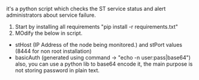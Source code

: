 it's a python script which checks the ST service status and alert administrators about service failure.

1. Start by installing all requirements "pip install -r requirements.txt"
2. MOdify the below in script.
- stHost (IP Address of the node being monitored.) and stPort values (8444 for non root installation)
- basicAuth (generated using command -> "echo -n user:pass|base64")
    also, you can use a python lib to base64 encode it, the main purpose is not storing password in plain text.
